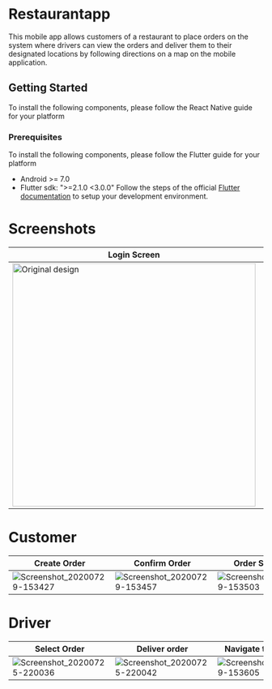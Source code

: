 # Restaurantapp

This mobile app allows customers of a restaurant to place orders on the system where drivers can view the orders and deliver them to their designated locations by following directions on a map on the mobile application.

## Getting Started
To install the following components, please follow the React Native guide for your platform

### Prerequisites
To install the following components, please follow the Flutter guide for your platform
- Android >= 7.0
- Flutter sdk: ">=2.1.0 <3.0.0"
Follow the steps of the official [Flutter documentation](https://docs.flutter.dev/get-started/install) to setup your development environment. 

# Screenshots

Login Screen | Landingpage | 
------------ | ------------- |
<img src="https://user-images.githubusercontent.com/52527906/88804804-b6d2bb80-d1ae-11ea-8330-a02a4f246c09.png" alt="Original design" height="480"/> | <img src="https://user-images.githubusercontent.com/52527906/88805183-22b52400-d1af-11ea-9a6e-57875db6cb8e.png" alt="My result" height="480"/> |


# Customer 
Create Order | Confirm Order | Order Submited |
------------ | ------------- | -------------- |
![Screenshot_20200729-153427](https://user-images.githubusercontent.com/52527906/88807202-b8ea4980-d1b1-11ea-9739-4a866543ed2b.png) | ![Screenshot_20200729-153457](https://user-images.githubusercontent.com/52527906/88807294-d7504500-d1b1-11ea-9886-b4ad3cf165ba.png) | ![Screenshot_20200729-153503](https://user-images.githubusercontent.com/52527906/88807175-acfe8780-d1b1-11ea-938d-7bc41b192149.png) | 


# Driver 
Select Order | Deliver order | Navigate to Address |
------------ | ------------- | -------------- |
![Screenshot_20200725-220036](https://user-images.githubusercontent.com/52527906/88805168-1d57d980-d1af-11ea-8fa6-a0e3bc150882.png) | ![Screenshot_20200725-220042](https://user-images.githubusercontent.com/52527906/88805142-15983500-d1af-11ea-9f81-df7f77d0e740.png) | ![Screenshot_20200729-153605](https://user-images.githubusercontent.com/52527906/88807152-a2dc8900-d1b1-11ea-84b4-74989a45e1f4.png) | 



 



 

